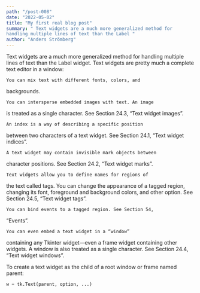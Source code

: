 ```yaml
---
path: "/post-008"
date: "2022-05-02"
title: "My first real blog post"
summary: " Text widgets are a much more generalized method for
handling multiple lines of text than the Label "
author: "Anders Strömberg"
---
```


 Text widgets are a much more generalized method for
handling multiple lines of text than the Label widget. Text
widgets are pretty much a complete text editor in a window:

    You can mix text with different fonts, colors, and
backgrounds.

    You can intersperse embedded images with text. An image
is treated as a single character. See Section 24.3, “Text
widget images”.

    An index is a way of describing a specific position
between two characters of a text widget. See Section 24.1,
“Text widget indices”.

    A text widget may contain invisible mark objects between
character positions. See Section 24.2, “Text widget marks”.

    Text widgets allow you to define names for regions of
the text called tags. You can change the appearance of a
tagged region, changing its font, foreground and background
colors, and other option. See Section 24.5, “Text widget
tags”.

    You can bind events to a tagged region. See Section 54,
“Events”.

    You can even embed a text widget in a “window”
containing any Tkinter widget—even a frame widget containing
other widgets. A window is also treated as a single
character. See Section 24.4, “Text widget windows”.

To create a text widget as the child of a root window or
frame named parent:


```Python
w = tk.Text(parent, option, ...)

```
